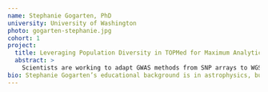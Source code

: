 ```yaml
---
name: Stephanie Gogarten, PhD
university: University of Washington
photo: gogarten-stephanie.jpg
cohort: 1
project:
  title: Leveraging Population Diversity in TOPMed for Maximum Analytical Power and Efficient Use of Computational Resources
  abstract: >
    Scientists are working to adapt GWAS methods from SNP arrays to WGS. Often, participants are divided into population groups and analyzed separately. With WGS it is unclear if this approach is beneficial, and potential downsides include wasted computational resources, loss of power (many subjects cannot be assigned to discrete groups), and the social stigma of associating disease outcomes with racial/ethnic groups. I will use BDC to compare the results of pooled and stratified GWAS on multiple TOPMed phenotypes, providing feedback to developers and sharing what I learn about the platform and the most efficient analysis methods with other researchers.
bio: Stephanie Gogarten’s educational background is in astrophysics, but while completing her PhD, she discovered a true passion in developing scientific software and grappling with the complexities of massive datasets. For the past 10 years she has been a member of the Genetic Analysis Center housed in the Department of Biostatistics at the University of Washington, developing R/Bioconductor packages and python-based pipelines focused on phenotype-genotype association testing, initially for SNP arrays and then moving into whole genome sequencing. Her team is currently the Data Coordinating Center for TOPMed.
---
```

